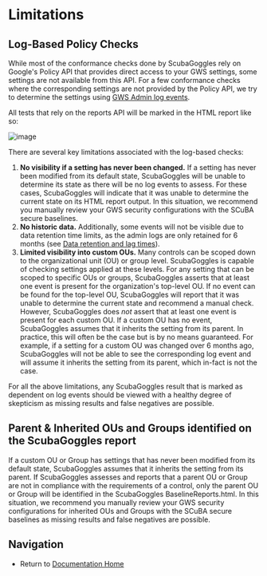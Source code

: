 # Limitations

## Log-Based Policy Checks
While most of the conformance checks done by ScubaGoggles rely on Google's Policy
API that provides direct access to your GWS settings, some settings are not
available from this API.  For a few conformance checks where the corresponding
settings are not provided by the Policy API, we try to determine the settings
using [GWS Admin log events](https://support.google.com/a/answer/4579579?hl=en).

All tests that rely on the reports API will be marked in the HTML report like so:

![image](https://github.com/user-attachments/assets/4f40fe87-fbfb-4669-9b71-c7a4c5079da1)


There are several key limitations associated with the log-based checks:
1. **No visibility if a setting has never been changed.** If a setting has never
been modified from its default state, ScubaGoggles will be unable to determine its
state as there will be no log events to assess. For these cases, ScubaGoggles will
indicate that it was unable to determine the current state on its HTML report output.
In this situation, we recommend you manually review your GWS security configurations
with the SCuBA secure baselines.
1. **No historic data.** Additionally, some events will not be visible due to data
retention time limits, as the admin logs are only retained for 6 months
(see [Data retention and lag times](https://support.google.com/a/answer/7061566)).
1. **Limited visibility into custom OUs.** Many controls can be scoped down to the
organizational unit (OU) or group level. ScubaGoggles is capable of checking settings
applied at these levels. For any setting that can be scoped to specific OUs or groups,
ScubaGoggles asserts that at least one event is present for the organization's top-level
OU. If no event can be found for the top-level OU, ScubaGoggles will report that it was
unable to determine the current state and recommend a manual check. However, ScubaGoggles
does _not_ assert that at least one event is present for each custom OU. If a custom OU
has no event, ScubaGoggles assumes that it inherits the setting from its parent. In
practice, this will often be the case but is by no means guaranteed. For example, if a
setting for a custom OU was changed over 6 months ago, ScubaGoggles will not be able to
see the corresponding log event and will assume it inherits the setting from its parent,
which in-fact is not the case.

For all the above limitations, any ScubaGoggles result that is marked as dependent on
log events should be viewed with a healthy degree of skepticism as missing results
and false negatives are possible.

## Parent & Inherited OUs and Groups identified on the ScubaGoggles report
If a custom OU or Group has settings that has never been modified from its default state, ScubaGoggles assumes that it inherits the setting from its parent. If ScubaGoggles assesses and reports that a parent OU or Group are not in compliance with the requirements of a control, only the parent OU or Group will be identified in the ScubaGoggles BaselineReports.html. In this situation, we recommend you manually review your GWS security configurations for inherited OUs and Groups with the SCuBA secure baselines as missing results and false negatives are possible. 

## Navigation
- Return to [Documentation Home](/README.md)
